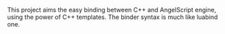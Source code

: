 This project aims the easy binding between C++ and AngelScript engine, using the power of C++ templates. The binder syntax is much like luabind one.